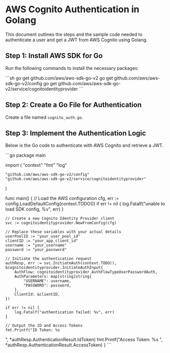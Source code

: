 # AWS Cognito Authentication in Golang

This document outlines the steps and the sample code needed to authenticate a user and get a JWT from AWS Cognito using Golang.

## Step 1: Install AWS SDK for Go

Run the following commands to install the necessary packages:

\```sh
go get github.com/aws/aws-sdk-go-v2
go get github.com/aws/aws-sdk-go-v2/config
go get github.com/aws/aws-sdk-go-v2/service/cognitoidentityprovider
\```

## Step 2: Create a Go File for Authentication

Create a file named `cognito_auth.go`.

## Step 3: Implement the Authentication Logic

Below is the Go code to authenticate with AWS Cognito and retrieve a JWT.

\```go
package main

import (
    "context"
    "fmt"
    "log"

    "github.com/aws/aws-sdk-go-v2/config"
    "github.com/aws/aws-sdk-go-v2/service/cognitoidentityprovider"
)

func main() {
    // Load the AWS configuration
    cfg, err := config.LoadDefaultConfig(context.TODO())
    if err != nil {
        log.Fatalf("unable to load SDK config, %v", err)
    }

    // Create a new Cognito Identity Provider client
    svc := cognitoidentityprovider.NewFromConfig(cfg)

    // Replace these variables with your actual details
    userPoolID := "your_user_pool_id"
    clientID := "your_app_client_id"
    username := "your_username"
    password := "your_password"

    // Initiate the authentication request
    authResp, err := svc.InitiateAuth(context.TODO(), &cognitoidentityprovider.InitiateAuthInput{
        AuthFlow: cognitoidentityprovider.AuthFlowTypeUserPasswordAuth,
        AuthParameters: map[string]string{
            "USERNAME": username,
            "PASSWORD": password,
        },
        ClientId: &clientID,
    })

    if err != nil {
        log.Fatalf("authentication failed: %v", err)
    }

    // Output the ID and Access Tokens
    fmt.Printf("ID Token: %s
", *authResp.AuthenticationResult.IdToken)
    fmt.Printf("Access Token: %s
", *authResp.AuthenticationResult.AccessToken)
}
\```